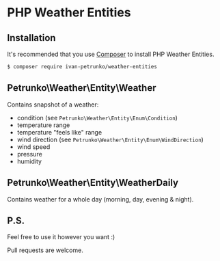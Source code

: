 # PHP Weather Entities

## Installation
It's recommended that you use [Composer](https://getcomposer.org/) to install PHP Weather Entities.

```bash
$ composer require ivan-petrunko/weather-entities
```

## Petrunko\Weather\Entity\Weather
Contains snapshot of a weather:
* condition (see `Petrunko\Weather\Entity\Enum\Condition`)
* temperature range
* temperature "feels like" range
* wind direction (see `Petrunko\Weather\Entity\Enum\WindDirection`)
* wind speed
* pressure
* humidity

## Petrunko\Weather\Entity\WeatherDaily
Contains weather for a whole day (morning, day, evening & night).

## P.S.
Feel free to use it however you want :)

Pull requests are welcome.
